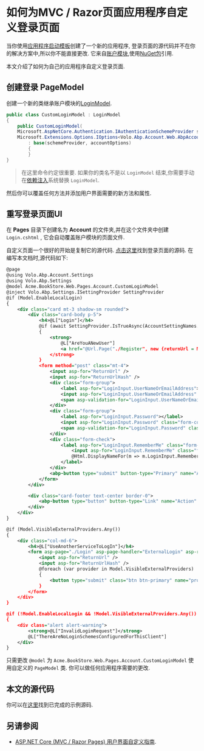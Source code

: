# 如何为MVC / Razor页面应用程序自定义登录页面

当你使用[应用程序启动模板](../Startup-Templates/Application.md)创建了一个新的应用程序, 登录页面的源代码并不在你的解决方案中,所以你不能直接更改. 它来自[账户模块](../Modules/Account.md),使用[NuGet包](https://www.nuget.org/packages/Volo.Abp.Account.Web)引用.

本文介绍了如何为自己的应用程序自定义登录页面.

## 创建登录 PageModel

创建一个新的类继承账户模块的[LoginModel](https://github.com/abpframework/abp/blob/037ef9abe024c03c1f89ab6c933710bcfe3f5c93/modules/account/src/Volo.Abp.Account.Web/Pages/Account/Login.cshtml.cs).

````csharp
public class CustomLoginModel : LoginModel
{
    public CustomLoginModel(
    Microsoft.AspNetCore.Authentication.IAuthenticationSchemeProvider schemeProvider,
    Microsoft.Extensions.Options.IOptions<Volo.Abp.Account.Web.AbpAccountOptions> accountOptions)
        : base(schemeProvider, accountOptions)
        {
        }
}
````

> 在这里命令约定很重要. 如果你的类名不是以 `LoginModel` 结束,你需要手动在[依赖注入](../Dependency-Injection.md)系统替换 `LoginModel`.

然后你可以覆盖任何方法并添加用户界面需要的新方法和属性.

## 重写登录页面UI

在 **Pages** 目录下创建名为 **Account** 的文件夹,并在这个文件夹中创建 `Login.cshtml` , 它会自动覆盖账户模块的页面文件.

自定义页面一个很好的开始是复制它的源代码. [点击这里](https://github.com/abpframework/abp/blob/dev/modules/account/src/Volo.Abp.Account.Web/Pages/Account/Login.cshtml)找到登录页面的源码. 在编写本文档时,源代码如下:

````xml
@page
@using Volo.Abp.Account.Settings
@using Volo.Abp.Settings
@model Acme.BookStore.Web.Pages.Account.CustomLoginModel
@inject Volo.Abp.Settings.ISettingProvider SettingProvider
@if (Model.EnableLocalLogin)
{
    <div class="card mt-3 shadow-sm rounded">
        <div class="card-body p-5">
            <h4>@L["Login"]</h4>
            @if (await SettingProvider.IsTrueAsync(AccountSettingNames.IsSelfRegistrationEnabled))
            {
                <strong>
                    @L["AreYouANewUser"]
                    <a href="@Url.Page("./Register", new {returnUrl = Model.ReturnUrl, returnUrlHash = Model.ReturnUrlHash})" class="text-decoration-none">@L["Register"]</a>
                </strong>
            }
            <form method="post" class="mt-4">
                <input asp-for="ReturnUrl" />
                <input asp-for="ReturnUrlHash" />
                <div class="form-group">
                    <label asp-for="LoginInput.UserNameOrEmailAddress"></label>
                    <input asp-for="LoginInput.UserNameOrEmailAddress" class="form-control" />
                    <span asp-validation-for="LoginInput.UserNameOrEmailAddress" class="text-danger"></span>
                </div>
                <div class="form-group">
                    <label asp-for="LoginInput.Password"></label>
                    <input asp-for="LoginInput.Password" class="form-control" />
                    <span asp-validation-for="LoginInput.Password" class="text-danger"></span>
                </div>
                <div class="form-check">
                    <label asp-for="LoginInput.RememberMe" class="form-check-label">
                        <input asp-for="LoginInput.RememberMe" class="form-check-input" />
                        @Html.DisplayNameFor(m => m.LoginInput.RememberMe)
                    </label>
                </div>
                <abp-button type="submit" button-type="Primary" name="Action" value="Login" class="btn-block btn-lg mt-3">@L["Login"]</abp-button>
            </form>
        </div>

        <div class="card-footer text-center border-0">
            <abp-button type="button" button-type="Link" name="Action" value="Cancel" class="px-2 py-0">@L["Cancel"]</abp-button> @* TODO: Only show if identity server is used *@
        </div>
    </div>
}

@if (Model.VisibleExternalProviders.Any())
{
    <div class="col-md-6">
        <h4>@L["UseAnotherServiceToLogIn"]</h4>
        <form asp-page="./Login" asp-page-handler="ExternalLogin" asp-route-returnUrl="@Model.ReturnUrl" asp-route-returnUrlHash="@Model.ReturnUrlHash" method="post">
            <input asp-for="ReturnUrl" />
            <input asp-for="ReturnUrlHash" />
            @foreach (var provider in Model.VisibleExternalProviders)
            {
                <button type="submit" class="btn btn-primary" name="provider" value="@provider.AuthenticationScheme" title="@L["GivenTenantIsNotAvailable", provider.DisplayName]">@provider.DisplayName</button>
            }
        </form>
    </div>
}

@if (!Model.EnableLocalLogin && !Model.VisibleExternalProviders.Any())
{
    <div class="alert alert-warning">
        <strong>@L["InvalidLoginRequest"]</strong>
        @L["ThereAreNoLoginSchemesConfiguredForThisClient"]
    </div>
}
````

只需更改 `@model` 为 `Acme.BookStore.Web.Pages.Account.CustomLoginModel` 使用自定义的 `PageModel` 类. 你可以做任何应用程序需要的更改.

## 本文的源代码

你可以在[这里](https://github.com/abpframework/abp-samples/tree/master/aspnet-core/Authentication-Customization)找到已完成的示例源码.

## 另请参阅

* [ASP.NET Core (MVC / Razor Pages) 用户界面自定义指南](../UI/AspNetCore/Customization-User-Interface.md).
